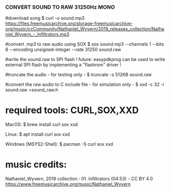 ### CONVERT SOUND TO RAW 31250Hz MONO

#download song
$ curl -o sound.mp3 https://files.freemusicarchive.org/storage-freemusicarchive-org/music/ccCommunity/Nathaniel_Wyvern/2019_releases_collection/Nathaniel_Wyvern_-_Infiltrators.mp3

#convert .mp3 to raw audio using SOX
$ sox sound.mp3 --channels 1 --bits 8 --encoding unsigned-integer --rate 31250 sound.raw

#write the sound.raw to SPI flash
! future: easypdkprog can be used to write external SPI flash by implementing a "flashrom" driver !

#truncate the audio - for testing only -
$ truncate -s 512KB sound.raw

#convert the raw audio to C include file - for simulation only -
$ xxd -c 32 -i sound.raw >sound_raw.h


required tools: CURL,SOX,XXD
============================
MacOS:
$ brew install curl sox xxd

Linux:
$ apt install curl sox xxd

Windows (MSYS2-Shell):
$ pacman -S curl sox xxd

music credits:
==============
Nathaniel_Wyvern, 2019 collection : 01. Infiltrators (04:53) - CC BY 4.0
https://www.freemusicarchive.org/music/Nathaniel_Wyvern

